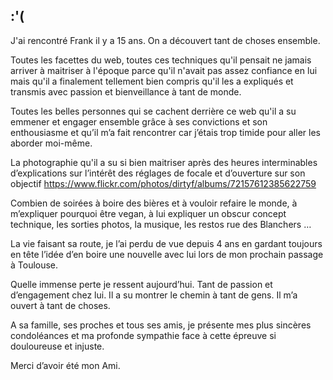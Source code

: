 ## :'(

J'ai rencontré Frank il y a 15 ans. On a découvert tant de choses ensemble.

Toutes les facettes du web, toutes ces techniques qu'il pensait ne jamais arriver à maitriser à l'époque parce qu'il n'avait pas assez confiance en lui mais qu'il a finalement tellement bien compris qu'il les a expliqués et transmis avec passion et bienveillance à tant de monde.

Toutes les belles personnes qui se cachent derrière ce web qu'il a su emmener et engager ensemble grâce à ses convictions et son enthousiasme et qu’il m’a fait rencontrer car j’étais trop timide pour aller les aborder moi-même.

La photographie qu'il a su si bien maitriser après des heures interminables d’explications sur l’intérêt des réglages de focale et d’ouverture sur son objectif https://www.flickr.com/photos/dirtyf/albums/72157612385622759

Combien de soirées à boire des bières et à vouloir refaire le monde, à m’expliquer pourquoi être vegan, à lui expliquer un obscur concept technique, les sorties photos, la musique, les restos rue des Blanchers …

La vie faisant sa route, je l’ai perdu de vue depuis 4 ans en gardant toujours en tête l’idée d’en boire une nouvelle avec lui lors de mon prochain passage à Toulouse.

Quelle immense perte je ressent aujourd’hui. Tant de passion et d’engagement chez lui. Il a su montrer le chemin à tant de gens. Il m’a ouvert à tant de choses.

A sa famille, ses proches et tous ses amis, je présente mes plus sincères condoléances et ma profonde sympathie face à cette épreuve si douloureuse et injuste.

Merci d’avoir été mon Ami.
